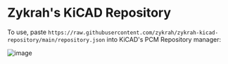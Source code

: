 # Zykrah's KiCAD Repository

To use, paste `https://raw.githubusercontent.com/zykrah/zykrah-kicad-repository/main/repository.json` into KiCAD's PCM Repository manager:

![image](https://user-images.githubusercontent.com/23428162/218461351-fd328e5f-6096-4b76-a6f4-e09aaffc0289.png)
